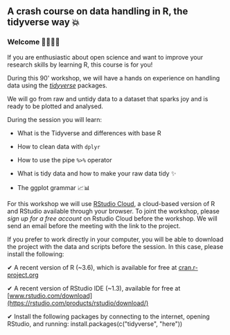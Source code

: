 
## A crash course on data handling in R, the tidyverse way &#x1F4A5;


### Welcome &#x1F44B;&#x1F3FD;&#x1F44B;&#x1F3FD;


If you are enthusiastic about open science and want to improve your research skills by learning R, this course is for you! 

During this 90' workshop, we will have a hands on experience on handling data using the [*tidyverse*](https://www.tidyverse.org/) packages.

We will go from raw and untidy data to a dataset that sparks joy and is ready to be plotted and analysed. 

During the session you will learn:

- What is the Tidyverse and differences with base R

- How to clean data with `dplyr`

- How to use the pipe `%>%` operator

- What is tidy data and how to make your raw data tidy &#x2728;

- The ggplot grammar &#x1F4C8;&#x1F4CA;

For this workshop we will use [RStudio Cloud](https://rstudio.cloud/), a cloud-based version of R and RStudio available through your browser. To joint the workshop, please _sign up for a free account_ on Rstudio Cloud before the workshop. We will send an email before the meeting with the link to the project.

If you prefer to work directly in your computer, you will be able to download the project with the data and scripts before the session.  In this case, please install the following: 

&#x2714; A recent version of R (~3.6), which is available for free at [cran.r-project.org](https://cran.r-project.org/)

&#x2714; A recent version of RStudio IDE (~1.3), available for free at [www.rstudio.com/download](https://rstudio.com/products/rstudio/download/)

&#x2714; Install the following packages by connecting to the internet, opening RStudio, and running: install.packages(c("tidyverse", "here"))
